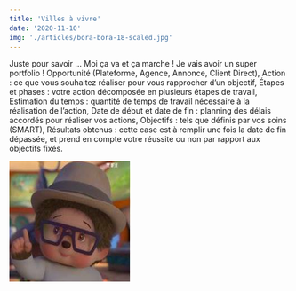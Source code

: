 ```yaml
---
title: 'Villes à vivre'
date: '2020-11-10'
img: './articles/bora-bora-18-scaled.jpg'
---
```

Juste pour savoir ...
Moi ça va et ça marche !
Je vais avoir un super portfolio !
Opportunité (Plateforme, Agence, Annonce, Client Direct),
Action : ce que vous souhaitez réaliser pour vous rapprocher d’un objectif,
Étapes et phases : votre action décomposée en plusieurs étapes de travail,
Estimation du temps : quantité de temps de travail nécessaire à la réalisation de l’action,
Date de début et date de fin : planning des délais accordés pour réaliser vos actions,
Objectifs : tels que définis par vos soins (SMART),
Résultats obtenus : cette case est à remplir une fois la date de fin dépassée, et prend en compte votre réussite ou non par rapport aux objectifs fixés.

![Kiki](./kiki.jpg)